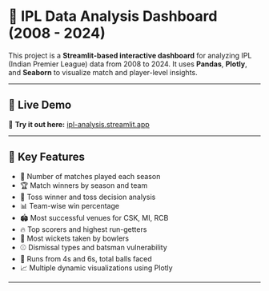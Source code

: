 # 🏏 IPL Data Analysis Dashboard (2008 - 2024)

This project is a **Streamlit-based interactive dashboard** for analyzing IPL (Indian Premier League) data from 2008 to 2024. It uses **Pandas**, **Plotly**, and **Seaborn** to visualize match and player-level insights.

---
## 🚀 Live Demo

🎯 **Try it out here:** [ipl-analysis.streamlit.app]([https://ipl-analysis.streamlit.app/](https://ipl-2008-2024-dataset-analysis-xbagnkxaixuwwc9qon2hvb.streamlit.app/))

---
## 📌 Key Features

- 📅 Number of matches played each season  
- 🏆 Match winners by season and team  
- 🎯 Toss winner and toss decision analysis  
- 📊 Team-wise win percentage  
- 🏟️ Most successful venues for CSK, MI, RCB  
- 🔥 Top scorers and highest run-getters  
- 🎯 Most wickets taken by bowlers  
- ⚾ Dismissal types and batsman vulnerability  
- 🚀 Runs from 4s and 6s, total balls faced  
- 📈 Multiple dynamic visualizations using Plotly

---
